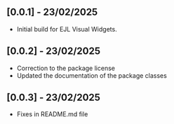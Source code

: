 ## [0.0.1] - 23/02/2025

- Initial build for EJL Visual Widgets.

## [0.0.2] - 23/02/2025

- Correction to the package license
- Updated the documentation of the package classes

## [0.0.3] - 23/02/2025

- Fixes in README.md file